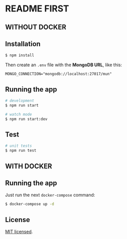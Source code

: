 # README FIRST

## WITHOUT DOCKER

## Installation

```bash
$ npm install
```

Then create an `.env` file with the **MongoDB URL**, like this:

```env
MONGO_CONNECTION="mongodb://localhost:27017/mun"
```

## Running the app

```bash
# development
$ npm run start

# watch mode
$ npm run start:dev

```

## Test

```bash
# unit tests
$ npm run test
```

## WITH DOCKER

## Running the app

Just run the next `docker-compose` command:

```bash
$ docker-compose up -d
```

## License

[MIT licensed](LICENSE).